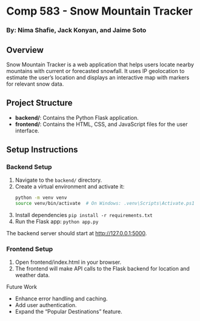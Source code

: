 # Comp 583 - Snow Mountain Tracker

### By: Nima Shafie, Jack Konyan, and Jaime Soto

## Overview
Snow Mountain Tracker is a web application that helps users locate nearby mountains with current or forecasted snowfall. It uses IP geolocation to estimate the user’s location and displays an interactive map with markers for relevant snow data.

## Project Structure
- **backend/**: Contains the Python Flask application.
- **frontend/**: Contains the HTML, CSS, and JavaScript files for the user interface.

## Setup Instructions

### Backend Setup
1. Navigate to the `backend/` directory.
2. Create a virtual environment and activate it:
   ```bash
   python -m venv venv
   source venv/bin/activate  # On Windows: .venv\Scripts\Activate.ps1
3. Install dependencies
    ```pip install -r requirements.txt```
4. Run the Flask app:
    ```python app.py```

The backend server should start at http://127.0.0.1:5000.

### Frontend Setup
1. Open frontend/index.html in your browser.
2. The frontend will make API calls to the Flask backend for location and weather data.

Future Work
- Enhance error handling and caching.
- Add user authentication.
- Expand the “Popular Destinations” feature.